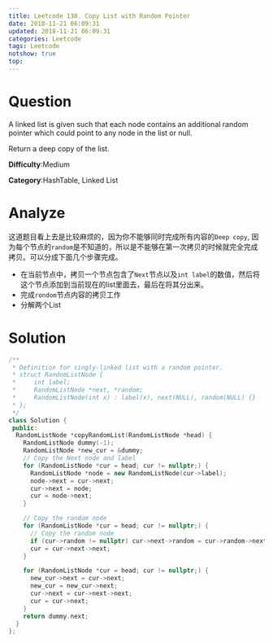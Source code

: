 ```yaml
---
title: Leetcode 138. Copy List with Random Pointer
date: 2018-11-21 06:09:31
updated: 2018-11-21 06:09:31
categories: Leetcode
tags: Leetcode
notshow: true
top:
---
```


# Question

A linked list is given such that each node contains an additional random pointer which could point to any node in the list or null.

Return a deep copy of the list.

**Difficulty**:Medium

**Category**:HashTable, Linked List

<!-- more -->

# Analyze

这道题目看上去是比较麻烦的，因为你不能够同时完成所有内容的`Deep copy`, 因为每个节点的`random`是不知道的，所以是不能够在第一次拷贝的时候就完全完成拷贝。可以分成下面几个步骤完成。

- 在当前节点中，拷贝一个节点包含了`Next`节点以及`int label`的数值，然后将这个节点添加到当前现在的list里面去，最后在将其分出来。
- 完成`rondom`节点内容的拷贝工作
- 分解两个List

# Solution

```cpp
/**
 * Definition for singly-linked list with a random pointer.
 * struct RandomListNode {
 *     int label;
 *     RandomListNode *next, *random;
 *     RandomListNode(int x) : label(x), next(NULL), random(NULL) {}
 * };
 */
class Solution {
 public:
  RandomListNode *copyRandomList(RandomListNode *head) {
    RandomListNode dummy(-1);
    RandomListNode *new_cur = &dummy;
    // Copy the Next node and label
    for (RandomListNode *cur = head; cur != nullptr;) {
      RandomListNode *node = new RandomListNode(cur->label);
      node->next = cur->next;
      cur->next = node;
      cur = node->next;
    }

    // Copy the random node
    for (RandomListNode *cur = head; cur != nullptr;) {
      // Copy the random node
      if (cur->random != nullptr) cur->next->random = cur->random->next;
      cur = cur->next->next;
    }

    for (RandomListNode *cur = head; cur != nullptr;) {
      new_cur->next = cur->next;
      new_cur = new_cur->next;
      cur->next = cur->next->next;
      cur = cur->next;
    }
    return dummy.next;
  }
};
```